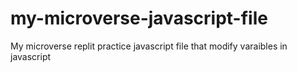 # my-microverse-javascript-file
My microverse replit practice javascript file that modify varaibles in javascript 
